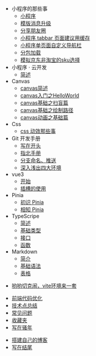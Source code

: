 <!-- 这里是配置侧边栏的地方 -->

* 小程序的那些事
  * [小程序](/main/miniprogram/mini00.md)
  * [模版消息升级](/main/miniprogram/mini01.md)
  * [分享朋友圈](/main/miniprogram/mini02.md)
  * [小程序 tabbar 页面建议用缓存](/main/miniprogram/mini04.md)
  * [小程序单页面自定义导航栏](/main/miniprogram/mini03.md)
  * [分包加载](/main/miniprogram/mini05.md)
  * [模拟京东非淘宝的sku选择](/main/miniprogram/mini06.md)
* 小程序 · 云开发
   * [简述](/main/cloud/cloud01.md)
* Canvas
   * [canvas简述](/main/canvas/canvas01.md)
   * [canvas入门之HelloWorld](/main/canvas/canvas02.md)
   * [canvas基础之扫盲篇](/main/canvas/canvas03.md)
   * [canvas基础之绘制路径](/main/canvas/canvas04.md)
   * [canvas动画之基础篇](/main/canvas/canvas05.md)
* Css
   * [css 动效那些事](/main/styles/css01.md)
* Git 开发手册
  * [写在开头](/main/git/git00.md)
  * [指北手册](/main/git/git01.md)
  * [分支命名、推送](/main/git/git02.md)
  * [深入浅出四大环境](/main/git/git03.md)
* vue3
   * [开始](/main/vue/vue3-01.md)
   * [插槽的使用](/main/vue/vue3-02.md)
   <!-- * [vite+vue3+ts环境搭建](/main/vue/vite-01.md) -->
   <!-- * [vite2](/main/vite/vite-01.md) -->
* Pinia
   * [初识 Pinia](/main/pinia/pinia01.md)
   * [相知 Pinia](/main/pinia/pinia02.md)
* TypeScripe
   * [简述](/main/ts/ts01.md)
   * [基础类型](/main/ts/ts02.md)
   * [接口](/main/ts/ts03.md)
   * [函数](/main/ts/ts04.md)
* Markdown
   * [简介](/main/markdown/md01.md)
   * [基础语法](/main/markdown/md02.md)
   * [表格](/main/markdown/md03.md)
<!-- * vite -->
* [哟哟切克闹，vite环境来一套](/main/vite/vite01.md)
<!-- * js -->
* [前端代码优化](/main/js/js-design02.md)
* [技术点总结](/share/share01.md)
* [常见问题](/QA/js-qa01.md)
* [收藏夹](/collection/collection01.md)
* [写在骚年](./article/)
<!-- * 网站搭建 -->
* [搭建自己的博客](/main/web/web01.md)
  <!-- * [docsify 搭建博客](/main/web/docsify/docsify01.md)
  * [gitbook 搭建博客](/main/web/gitbook/gitbook01.md) -->
* [写在结尾](/main/other/end.md)



